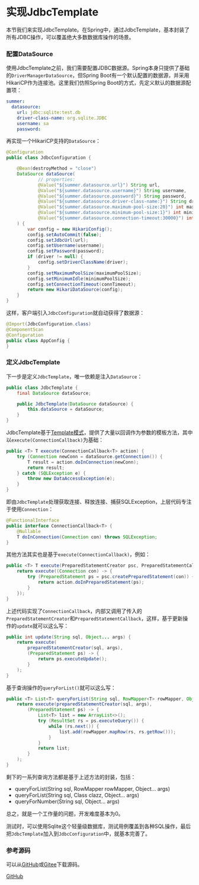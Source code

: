 # 实现JdbcTemplate

本节我们来实现JdbcTemplate。在Spring中，通过JdbcTemplate，基本封装了所有JDBC操作，可以覆盖绝大多数数据库操作的场景。

### 配置DataSource

使用JdbcTemplate之前，我们需要配置JDBC数据源。Spring本身只提供了基础的`DriverManagerDataSource`，但Spring Boot有一个默认配置的数据源，并采用HikariCP作为连接池。这里我们仿照Spring Boot的方式，先定义默认的数据源配置项：

```yaml
summer:
  datasource:
    url: jdbc:sqlite:test.db
    driver-class-name: org.sqlite.JDBC
    username: sa
    password: 
```

再实现一个HikariCP支持的`DataSource`：

```java
@Configuration
public class JdbcConfiguration {

    @Bean(destroyMethod = "close")
    DataSource dataSource(
            // properties:
            @Value("${summer.datasource.url}") String url,
            @Value("${summer.datasource.username}") String username,
            @Value("${summer.datasource.password}") String password,
            @Value("${summer.datasource.driver-class-name:}") String driver,
            @Value("${summer.datasource.maximum-pool-size:20}") int maximumPoolSize,
            @Value("${summer.datasource.minimum-pool-size:1}") int minimumPoolSize,
            @Value("${summer.datasource.connection-timeout:30000}") int connTimeout
    ) {
        var config = new HikariConfig();
        config.setAutoCommit(false);
        config.setJdbcUrl(url);
        config.setUsername(username);
        config.setPassword(password);
        if (driver != null) {
            config.setDriverClassName(driver);
        }
        config.setMaximumPoolSize(maximumPoolSize);
        config.setMinimumIdle(minimumPoolSize);
        config.setConnectionTimeout(connTimeout);
        return new HikariDataSource(config);
    }
}
```

这样，客户端引入`JdbcConfiguration`就自动获得了数据源：

```java
@Import(JdbcConfiguration.class)
@ComponentScan
@Configuration
public class AppConfig {
}
```

### 定义JdbcTemplate

下一步是定义`JdbcTemplate`，唯一依赖是注入`DataSource`：

```java
public class JdbcTemplate {
    final DataSource dataSource;

    public JdbcTemplate(DataSource dataSource) {
        this.dataSource = dataSource;
    }
}
```

JdbcTemplate基于[Template模式](../../../java/design-patterns/behavioral/template-method/index.html)，提供了大量以回调作为参数的模板方法，其中以`execute(ConnectionCallback)`为基础：

```java
public <T> T execute(ConnectionCallback<T> action) {
    try (Connection newConn = dataSource.getConnection()) {
        T result = action.doInConnection(newConn);
        return result;
    } catch (SQLException e) {
        throw new DataAccessException(e);
    }
}
```

即由`JdbcTemplate`处理获取连接、释放连接、捕获SQLException，上层代码专注于使用`Connection`：

```java
@FunctionalInterface
public interface ConnectionCallback<T> {
    @Nullable
    T doInConnection(Connection con) throws SQLException;
}
```

其他方法其实也是基于`execute(ConnectionCallback)`，例如：

```java
public <T> T execute(PreparedStatementCreator psc, PreparedStatementCallback<T> action) {
    return execute((Connection con) -> {
        try (PreparedStatement ps = psc.createPreparedStatement(con)) {
            return action.doInPreparedStatement(ps);
        }
    });
}
```

上述代码实现了`ConnectionCallback`，内部又调用了传入的`PreparedStatementCreator`和`PreparedStatementCallback`，这样，基于更新操作的`update`就可以这么写：

```java
public int update(String sql, Object... args) {
    return execute(
        preparedStatementCreator(sql, args),
        (PreparedStatement ps) -> {
            return ps.executeUpdate();
        }
    );
}
```

基于查询操作的`queryForList()`就可以这么写：

```java
public <T> List<T> queryForList(String sql, RowMapper<T> rowMapper, Object... args) {
    return execute(preparedStatementCreator(sql, args),
        (PreparedStatement ps) -> {
            List<T> list = new ArrayList<>();
            try (ResultSet rs = ps.executeQuery()) {
                while (rs.next()) {
                    list.add(rowMapper.mapRow(rs, rs.getRow()));
                }
            }
            return list;
        }
    );
}
```

剩下的一系列查询方法都是基于上述方法的封装，包括：

- queryForList(String sql, RowMapper rowMapper, Object... args)
- queryForList(String sql, Class clazz, Object... args)
- queryForNumber(String sql, Object... args)

总之，就是一个工作量的问题，开发难度基本为0。

测试时，可以使用Sqlite这个轻量级数据库，测试用例覆盖到各种SQL操作，最后把`JdbcTemplate`加入到`JdbcConfiguration`中，就基本完善了。

### 参考源码

可以从[GitHub](https://github.com/youkechaung/summer-framework/tree/main/step-by-step/jdbc-template)或[Gitee](https://gitee.com/liaoxuefeng/summer-framework/tree/main/step-by-step/jdbc-template)下载源码。

<a class="git-explorer" href="https://github.com/youkechaung/summer-framework/tree/main/step-by-step/jdbc-template">GitHub</a>
